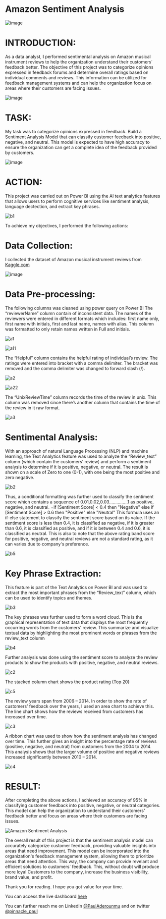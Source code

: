 # Amazon Sentiment Analysis

![image](https://user-images.githubusercontent.com/105908253/234346166-14650f77-5e77-4aa1-abc7-b9330456f744.png)

# INTRODUCTION:
As a data analyst, I performed sentimental analysis on Amazon musical instrument reviews to help the organization understand their customers' feedback better. The objective of this project was to categorize opinions expressed in feedback forums and determine overall ratings based on individual comments and reviews. This information can be utilized for feedback management systems and can help the organization focus on areas where their customers are facing issues.

![image](https://user-images.githubusercontent.com/105908253/234365758-8fcf1c32-f09c-4ccf-8bd5-b3d317fb6a99.png)

# TASK:
My task was to categorize opinions expressed in feedback. Build a Sentiment Analysis Model that can classify customer feedback into positive, negative, and neutral. This model is expected to have high accuracy to ensure the organization can get a complete idea of the feedback provided by customers.

![image](https://user-images.githubusercontent.com/105908253/234349167-6d384957-3f24-4d64-974a-9b63a9ff3f68.png)

# ACTION:
This project was carried out on Power BI using the AI text analytics features that allows users to perform cognitive services like sentiment analysis, language dectection, and extract key phrases.

![b1](https://user-images.githubusercontent.com/105908253/234356180-95841b61-8c6e-4016-9265-f5ad71b2ed96.jpg)

To achieve my objectives, I performed the following actions:

# Data Collection:
I collected the dataset of Amazon musical instrument reviews from [Kaggle.com](https://www.kaggle.com/datasets/eswarchandt/amazon-music-reviews?resource=download)

![image](https://user-images.githubusercontent.com/105908253/234365315-5eff00fb-8564-469a-8dac-3023436870e8.png)

# Data Pre-processing:
The following columns was cleaned using power query on Power BI
The “reviewerName” column contain of inconsistent data. The names of the reviewers were entered in different formats which includes: first name only, first name with initials, first and last name, names with alias. This column was formatted to only retain names written in Full and initials.

![a1](https://user-images.githubusercontent.com/105908253/234352862-0eee1a47-44ea-49b4-a6cf-c0f72fea2a8e.jpg)

![a11](https://user-images.githubusercontent.com/105908253/234352918-1ed6e105-f8fb-4c59-81b8-3c86f4be9117.jpg)

The “Helpful” column contains the helpful rating of individual’s review. The ratings were entered into bracket with a comma delimiter. The bracket was removed and the comma delimiter was changed to forward slash (/).

![a2](https://user-images.githubusercontent.com/105908253/234353638-5c960115-7aab-4bf6-bb17-b1b51769dae4.jpg)

![a22](https://user-images.githubusercontent.com/105908253/234353681-d52ade34-9878-45ae-a3c1-d91bc8ff49dc.jpg)

The “UnixReviewTime” column records the time of the review in unix. This column was removed since there’s another column that contains the time of the review in it raw format.

![a3](https://user-images.githubusercontent.com/105908253/234353897-39963759-74c1-43c7-8185-e7d959ff52e7.jpg)

# Sentimental Analysis:
With an approach of natural Language Processing (NLP) and machine learning, the Text Analytics feature was used to analyze the “Review_text” column (which contain the customers’ review) and perform a sentiment analysis to determine if it is positive, negative, or neutral. The result is shown on a scale of Zero to one (0-1), with one being the most positive and zero negative.

![b2](https://user-images.githubusercontent.com/105908253/234355363-45ee1088-0b27-4b43-b7af-c6e02df1755f.jpg)

Thus, a conditional formatting was further used to classify the sentiment score which contains a sequence of 0.01,0.02,0.03……………1 as positive, negative, and neutral. 
=if [Sentiment Score] < 0.4 then "Negative" else if [Sentiment Score] > 0.6 then "Positive" else "Neutral"
This formula uses an if-else statement to classify the sentiment score based on its value. If the sentiment score is less than 0.4, it is classified as negative, if it is greater than 0.6, it is classified as positive, and if it is between 0.4 and 0.6, it is classified as neutral. This is also to note that the above rating band score for positive, negative, and neutral reviews are not a standard rating, as it can varies due to company's preference.

![b5](https://user-images.githubusercontent.com/105908253/234356538-1b531823-fda8-4a70-ae3c-df9f08636408.jpg)

# Key Phrase Extraction:
This feature is part of the Text Analytics on Power BI and was used to extract the most important phrases from the “Review_text” column, which can be used to identify topics and themes.

![b3](https://user-images.githubusercontent.com/105908253/234356824-49408cf1-92a0-4c34-b385-c9d979ac3dac.jpg)

The key phrases was further used to form a word cloud. This is the graphical representation of text data that displays the most frequently occurring words from the customers' review. This summarize and visualize textual data by highlighting the most prominent words or phrases from the review_text column

![b4](https://user-images.githubusercontent.com/105908253/234356959-096a395f-188f-46ac-a7ea-f1d8a302e1b9.jpg)

Further analysis was done using the sentiment score to analyze the review products to show the products with positive, negative, and neutral reviews.

![c2](https://user-images.githubusercontent.com/105908253/234357246-47369dd6-a0a7-457a-966e-e4e2edd469f2.jpg)

The stacked column chart shows the product rating (Top 20)

![c5](https://user-images.githubusercontent.com/105908253/234357843-24cd10ac-4e46-4f6f-a639-94cf00ae7fcb.jpg)

The review years span from 2006 – 2014. In order to show the rate of customers’ feedback over the years, I used an area chart to achieve this. The line chart shows how the reviews received from customers has increased over time.

![c3](https://user-images.githubusercontent.com/105908253/234358687-28f7c53a-2e41-47d7-aa93-d5df1b0432de.jpg)

A ribbon chart was used to show how the sentiment analysis has changed over time. This further gives an insight into the percentage rate of reviews (positive, negative, and neutral) from customers from the 2004 to 2014. This analysis shows that the larger volume of positive and negative reviews increased significantly between 2010 – 2014.

![c4](https://user-images.githubusercontent.com/105908253/234359268-4727d117-574c-4a96-a1b4-c433265e3b02.jpg)

# RESULT:
After completing the above actions, I achieved an accuracy of 95% in classifying customer feedback into positive, negative, or neutral categories. This model can help the organization to understand their customers' feedback better and focus on areas where their customers are facing issues.

![Amazon Sentiment Analysis](https://user-images.githubusercontent.com/105908253/234388831-c60d6bfb-2114-40c5-b2da-75d01060d068.jpg)

The overall result of this project is that the sentiment analysis model can accurately categorize customer feedback, providing valuable insights into areas that need improvement. This model can be incorporated into the organization's feedback management system, allowing them to prioritize areas that need attention. This way, the company can provide revelant and efficient solutions to customers' feedback. This, without doubt will produce more loyal Customers to the company, increase the business visibility, brand value, and profit.

Thank you for reading. I hope you got value for your time.

You can access the live dashboard [here](https://app.powerbi.com/groups/me/reports/a85b8914-e415-4027-92f7-f0f6e5067e91/ReportSection?clientSideAuth=0)

You can further reach me on LinkedIn [@PaulAderounmu](https://www.linkedin.com/in/pauladerounmu) and on twitter [@pinnacle_paul](https://twitter.com/pinnacle_paul)

